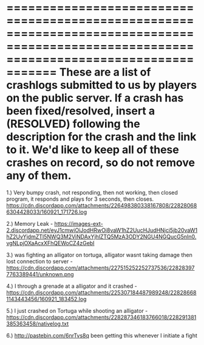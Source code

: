 =========================================================================================================================================
These are a list of crashlogs submitted to us by players on the public server. If a crash has been fixed/resolved, insert a (RESOLVED) following the description for the crash and the link to it. We'd like to keep all of these crashes on record, so do not remove any of them. 
=========================================================================================================================================


1.) Very bumpy crash, not responding, then not working, then closed program, it responds and plays for 3 seconds, then closes.
https://cdn.discordapp.com/attachments/226498380338167808/228280686304428033/160921_171726.log

2.) Memory Leak - https://images-ext-2.discordapp.net/eyJ1cmwiOiJodHRwOi8vaW1hZ2UucHJudHNjci5jb20vaW1hZ2UvYjdmZTI5NWQ3M2ViNDAxYjhlZTQ5MzA3ODY2NGU4NGQucG5nIn0.vgNLpjOXaAcxXFhQEWoCZ4zGebI

3.) was fighting an alligator on tortuga, alligator wasnt taking damage then lost connection to server - https://cdn.discordapp.com/attachments/227515252252737536/228283977763389441/unknown.png

4.) I through a grenade at a alligator and it crashed - https://cdn.discordapp.com/attachments/225307184487989248/228286681143443456/160921_183452.log

5.) I just crashed on Tortuga while shooting an alligator - https://cdn.discordapp.com/attachments/228287346183766018/228291381385363458/nativelog.txt

6.) http://pastebin.com/6nrTvs8q
been getting this whenever I initiate a fight
